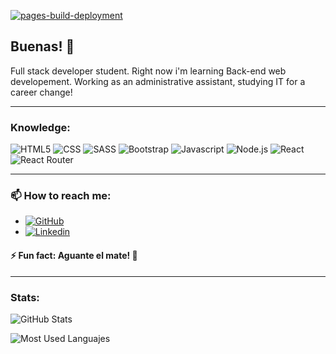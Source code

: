 [![pages-build-deployment](https://github.com/garrus3000/garrus3000/actions/workflows/pages/pages-build-deployment/badge.svg)](https://github.com/garrus3000/garrus3000/actions/workflows/pages/pages-build-deployment)

## Buenas! 👋
Full stack developer student. Right now i'm learning Back-end web developement. Working as an administrative assistant, studying IT for a career change!
***
 
### Knowledge:
![HTML5](https://img.shields.io/badge/HTML5-E34F26?style=for-the-badge&logo=html5&logoColor=white) ![CSS](https://img.shields.io/badge/CSS3-1572B6?style=for-the-badge&logo=css3&logoColor=white) ![SASS](https://img.shields.io/badge/Sass-CC6699?style=for-the-badge&logo=sass&logoColor=white) ![Bootstrap](https://img.shields.io/badge/Bootstrap-563D7C?style=for-the-badge&logo=bootstrap&logoColor=white) ![Javascript](https://img.shields.io/badge/JavaScript-323330?style=for-the-badge&logo=javascript&logoColor=F7DF1E) ![Node.js](https://img.shields.io/badge/Node.js-43853D?style=for-the-badge&logo=node.js&logoColor=white) ![React](https://img.shields.io/badge/React-20232A?style=for-the-badge&logo=react&logoColor=61DAFB) ![React Router](https://img.shields.io/badge/React_Router-CA4245?style=for-the-badge&logo=react-router&logoColor=white)
 ***
 
### 📫 How to reach me:
- [![GitHub](https://img.shields.io/badge/GitHub-100000?style=for-the-badge&logo=github&logoColor=white)](https://github.com/garrus3000)
- [![Linkedin](https://img.shields.io/badge/LinkedIn-0077B5?style=for-the-badge&logo=linkedin&logoColor=whit)](https://www.linkedin.com/in/eduardo-odriozola)


#### ⚡ Fun fact: Aguante el mate! 🧉
***

 
 ### Stats:
![GitHub Stats](https://github-readme-stats.vercel.app/api?username=garrus3000&theme=blue-green)

![Most Used Languajes](https://github-readme-stats.vercel.app/api/top-langs/?username=garrus3000&theme=blue-green)


